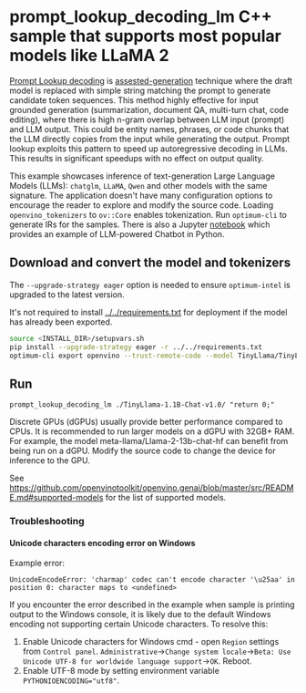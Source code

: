 # prompt_lookup_decoding_lm C++ sample that supports most popular models like LLaMA 2

[Prompt Lookup decoding](https://github.com/apoorvumang/prompt-lookup-decoding) is [assested-generation](https://huggingface.co/blog/assisted-generation#understanding-text-generation-latency) technique where the draft model is replaced with simple string matching the prompt to generate candidate token sequences. This method highly effective for input grounded generation (summarization, document QA, multi-turn chat, code editing), where there is high n-gram overlap between LLM input (prompt) and LLM output. This could be entity names, phrases, or code chunks that the LLM directly copies from the input while generating the output. Prompt lookup exploits this pattern to speed up autoregressive decoding in LLMs. This results in significant speedups with no effect on output quality.

This example showcases inference of text-generation Large Language Models (LLMs): `chatglm`, `LLaMA`, `Qwen` and other models with the same signature. The application doesn't have many configuration options to encourage the reader to explore and modify the source code.  Loading `openvino_tokenizers` to `ov::Core` enables tokenization. Run `optimum-cli` to generate IRs for the samples. There is also a Jupyter [notebook](https://github.com/openvinotoolkit/openvino_notebooks/tree/latest/notebooks/llm-chatbot) which provides an example of LLM-powered Chatbot in Python.

## Download and convert the model and tokenizers

The `--upgrade-strategy eager` option is needed to ensure `optimum-intel` is upgraded to the latest version.

It's not required to install [../../requirements.txt](../../requirements.txt) for deployment if the model has already been exported.

```sh
source <INSTALL_DIR>/setupvars.sh
pip install --upgrade-strategy eager -r ../../requirements.txt
optimum-cli export openvino --trust-remote-code --model TinyLlama/TinyLlama-1.1B-Chat-v1.0 TinyLlama-1.1B-Chat-v1.0
```

## Run

`prompt_lookup_decoding_lm ./TinyLlama-1.1B-Chat-v1.0/ "return 0;"`


Discrete GPUs (dGPUs) usually provide better performance compared to CPUs. It is recommended to run larger models on a dGPU with 32GB+ RAM. For example, the model meta-llama/Llama-2-13b-chat-hf can benefit from being run on a dGPU. Modify the source code to change the device for inference to the GPU.

See https://github.com/openvinotoolkit/openvino.genai/blob/master/src/README.md#supported-models for the list of supported models.

### Troubleshooting

#### Unicode characters encoding error on Windows

Example error:
```
UnicodeEncodeError: 'charmap' codec can't encode character '\u25aa' in position 0: character maps to <undefined>
```

If you encounter the error described in the example when sample is printing output to the Windows console, it is likely due to the default Windows encoding not supporting certain Unicode characters. To resolve this:
1. Enable Unicode characters for Windows cmd - open `Region` settings from `Control panel`. `Administrative`->`Change system locale`->`Beta: Use Unicode UTF-8 for worldwide language support`->`OK`. Reboot.
2. Enable UTF-8 mode by setting environment variable `PYTHONIOENCODING="utf8"`.
